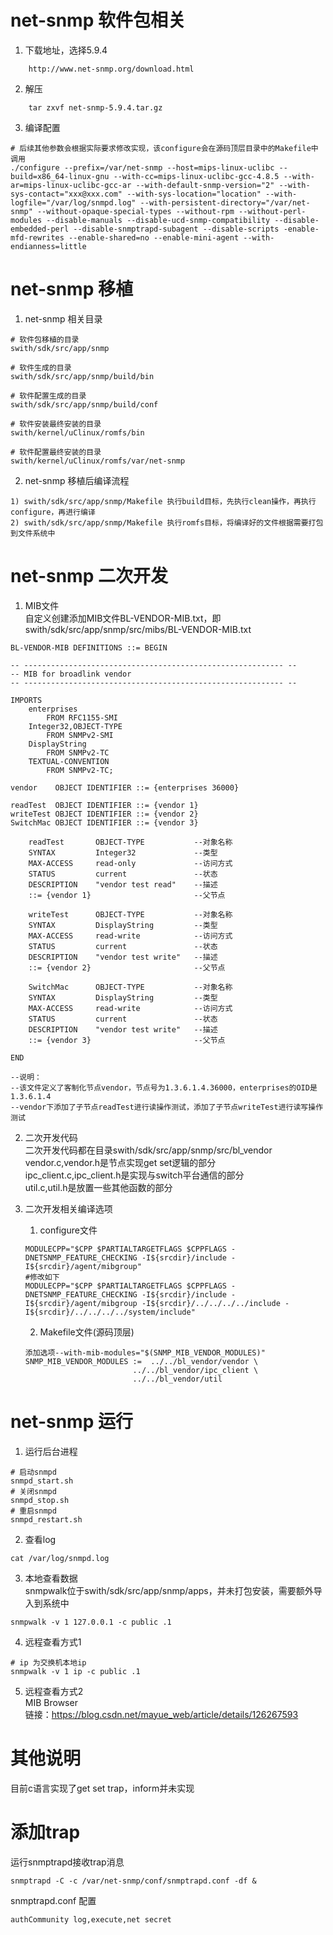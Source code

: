 # net-snmp 软件包相关
1. 下载地址，选择5.9.4	   
```
    http://www.net-snmp.org/download.html
```
2. 解压
```
    tar zxvf net-snmp-5.9.4.tar.gz
```
3. 编译配置
```
# 后续其他参数会根据实际要求修改实现，该configure会在源码顶层目录中的Makefile中调用
./configure --prefix=/var/net-snmp --host=mips-linux-uclibc --build=x86_64-linux-gnu --with-cc=mips-linux-uclibc-gcc-4.8.5 --with-ar=mips-linux-uclibc-gcc-ar --with-default-snmp-version="2" --with-sys-contact="xxx@xxx.com" --with-sys-location="location" --with-logfile="/var/log/snmpd.log" --with-persistent-directory="/var/net-snmp" --without-opaque-special-types --without-rpm --without-perl-modules --disable-manuals --disable-ucd-snmp-compatibility --disable-embedded-perl --disable-snmptrapd-subagent --disable-scripts -enable-mfd-rewrites --enable-shared=no --enable-mini-agent --with-endianness=little
```

# net-snmp 移植
1. net-snmp 相关目录
```
# 软件包移植的目录
swith/sdk/src/app/snmp

# 软件生成的目录
swith/sdk/src/app/snmp/build/bin

# 软件配置生成的目录
swith/sdk/src/app/snmp/build/conf

# 软件安装最终安装的目录
swith/kernel/uClinux/romfs/bin

# 软件配置最终安装的目录
swith/kernel/uClinux/romfs/var/net-snmp
```

2. net-snmp 移植后编译流程
```
1) swith/sdk/src/app/snmp/Makefile 执行build目标，先执行clean操作，再执行configure，再进行编译
2) swith/sdk/src/app/snmp/Makefile 执行romfs目标，将编译好的文件根据需要打包到文件系统中
```

# net-snmp 二次开发
1. MIB文件   
自定义创建添加MIB文件BL-VENDOR-MIB.txt，即swith/sdk/src/app/snmp/src/mibs/BL-VENDOR-MIB.txt
```
BL-VENDOR-MIB DEFINITIONS ::= BEGIN

-- ---------------------------------------------------------- --
-- MIB for broadlink vendor 
-- ---------------------------------------------------------- --

IMPORTS
    enterprises
        FROM RFC1155-SMI
    Integer32,OBJECT-TYPE
        FROM SNMPv2-SMI
    DisplayString
        FROM SNMPv2-TC
    TEXTUAL-CONVENTION
        FROM SNMPv2-TC;

vendor    OBJECT IDENTIFIER ::= {enterprises 36000}

readTest  OBJECT IDENTIFIER ::= {vendor 1}
writeTest OBJECT IDENTIFIER ::= {vendor 2}
SwitchMac OBJECT IDENTIFIER ::= {vendor 3}

    readTest       OBJECT-TYPE           --对象名称
    SYNTAX         Integer32             --类型
    MAX-ACCESS     read-only             --访问方式
    STATUS         current               --状态
    DESCRIPTION    "vendor test read"    --描述
    ::= {vendor 1}                       --父节点

    writeTest      OBJECT-TYPE           --对象名称
    SYNTAX         DisplayString         --类型
    MAX-ACCESS     read-write            --访问方式
    STATUS         current               --状态
    DESCRIPTION    "vendor test write"   --描述
    ::= {vendor 2}                       --父节点

    SwitchMac      OBJECT-TYPE           --对象名称
    SYNTAX         DisplayString         --类型
    MAX-ACCESS     read-write            --访问方式
    STATUS         current               --状态
    DESCRIPTION    "vendor test write"   --描述
    ::= {vendor 3}                       --父节点

END

--说明：
--该文件定义了客制化节点vendor，节点号为1.3.6.1.4.36000，enterprises的OID是1.3.6.1.4
--vendor下添加了子节点readTest进行读操作测试，添加了子节点writeTest进行读写操作测试
```

2. 二次开发代码   
二次开发代码都在目录swith/sdk/src/app/snmp/src/bl_vendor   
vendor.c,vendor.h是节点实现get set逻辑的部分   
ipc_client.c,ipc_client.h是实现与switch平台通信的部分   
util.c,util.h是放置一些其他函数的部分   

3. 二次开发相关编译选项   
    1) configure文件
    ```
    MODULECPP="$CPP $PARTIALTARGETFLAGS $CPPFLAGS -DNETSNMP_FEATURE_CHECKING -I${srcdir}/include -I${srcdir}/agent/mibgroup"
    #修改如下
    MODULECPP="$CPP $PARTIALTARGETFLAGS $CPPFLAGS -DNETSNMP_FEATURE_CHECKING -I${srcdir}/include -I${srcdir}/agent/mibgroup -I${srcdir}/../../../../include -I${srcdir}/../../../../system/include"
    ```
    2) Makefile文件(源码顶层)
    ```
    添加选项--with-mib-modules="$(SNMP_MIB_VENDOR_MODULES)"
    SNMP_MIB_VENDOR_MODULES :=	../../bl_vendor/vendor \
                            ../../bl_vendor/ipc_client \
                            ../../bl_vendor/util
    ```

# net-snmp 运行
1. 运行后台进程
```
# 启动snmpd
snmpd_start.sh
# 关闭snmpd
snmpd_stop.sh
# 重启snmpd
snmpd_restart.sh
```

2. 查看log
```
cat /var/log/snmpd.log
```

3. 本地查看数据   
snmpwalk位于swith/sdk/src/app/snmp/apps，并未打包安装，需要额外导入到系统中
```
snmpwalk -v 1 127.0.0.1 -c public .1
```

4. 远程查看方式1
```
# ip 为交换机本地ip
snmpwalk -v 1 ip -c public .1
```

5. 远程查看方式2   
MIB Browser   
链接：https://blog.csdn.net/mayue_web/article/details/126267593   

# 其他说明
目前c语言实现了get set trap，inform并未实现

# 添加trap
运行snmptrapd接收trap消息   
```
snmptrapd -C -c /var/net-snmp/conf/snmptrapd.conf -df &
```
snmptrapd.conf 配置
```
authCommunity log,execute,net secret
```
